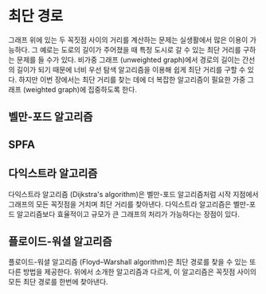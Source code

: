 # 최단 경로

그래프 위에 있는 두 꼭짓점 사이의 거리를 계산하는 문제는 실생활에서 많은 이용이 가능하다. 그 예로는 도로의 
길이가 주어졌을 때 특정 도시로 갈 수 있는 최단 거리를 구하는 문제를 들 수가 있다. 비가중 그래프 (unweighted
graph)에서 경로의 길이는 간선의 길이가 되기 때문에 너비 우선 탐색 알고리즘을 이용해 쉽게 최단 거리를 구할 수
있다. 하지만 이번 장에서는 최단 거리를 찾는 데에 더 복잡한 알고리즘이 필요한 가중 그래프 (weighted graph)에 
집중하도록 한다.

## 벨만-포드 알고리즘

## SPFA

## 다익스트라 알고리즘

다익스트라 알고리즘 (Dijkstra's algorithm)은 벨만-포드 알고리즘처럼 시작 지점에서 그래프의 모든 꼭짓점을 거치며
최단 거리를 찾아낸다. 다익스트라 알고리즘은 벨만-포드 알고리즘보다 효율적이고 규모가 큰 그래프의 처리가 가능하다는 
장점이 있다.

## 플로이드-워셜 알고리즘

플로이드-워셜 알고리즘 (Floyd–Warshall algorithm)은 최단 경로를 찾을 수 있는 또다른 방법을 제공한다. 위에서 소개한
알고리즘과 다르게, 이 알고리즘은 꼭짓점 사이의 모든 최단 경로를 한번에 찾아낸다.